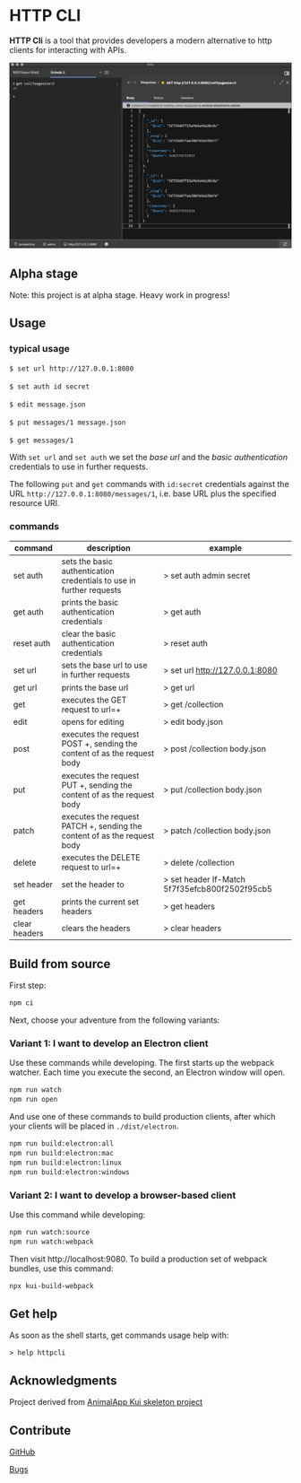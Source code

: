 # HTTP CLI

**HTTP Cli** is a tool that provides developers a modern alternative to http clients for interacting with APIs.

![HTTP CliImage](./plugins/plugin-client-default/images/rhsImage.png)

## Alpha stage

Note: this project is at alpha stage. Heavy work in progress!

## Usage

### typical usage

```
$ set url http://127.0.0.1:8080

$ set auth id secret

$ edit message.json

$ put messages/1 message.json

$ get messages/1
```

With `set url` and `set auth` we set the *base url* and the *basic authentication* credentials  to use in further requests. 

The following `put` and `get` commands with `id:secret` credentials against the URL `http://127.0.0.1:8080/messages/1`, i.e. base URL plus the specified resource URI.

### commands

| command | description | example
|---|---|---|
| set auth <id> <password> | sets the basic authentication credentials to use in further requests | > set auth admin secret |
| get auth | prints the basic authentication credentials | > get auth |
| reset auth | clear the basic authentication credentials | > reset auth |
| set url <url> | sets the base url to use in further requests | > set url http://127.0.0.1:8080 |
| get url | prints the base url | > get url |
| get <uri> | executes the GET request to url=<base-url>+<uri> | > get /collection |
| edit <file> | opens <file> for editing | > edit body.json |
| post <uri> <file> | executes the request POST <base-url>+<uri>, sending the content of <file> as the request body | > post /collection body.json |
| put <uri> <file> | executes the request PUT <base-url>+<uri>, sending the content of <file> as the request body | > put /collection body.json |
| patch <uri> <file> | executes the request PATCH <base-url>+<uri>, sending the content of <file> as the request body | > patch /collection body.json |
| delete <uri> | executes the DELETE request to url=<base-url>+<uri> | > delete /collection |
| set header <name> <value> | set the header <name> to <value> | > set header If-Match 5f7f35efcb800f2502f95cb5 |
| get headers | prints the current set headers | > get headers |
| clear headers | clears the headers | > clear headers |



## Build from source

First step:

```sh
npm ci
```

Next, choose your adventure from the following variants:

### Variant 1: I want to develop an Electron client

Use these commands while developing. The first starts up the webpack
watcher. Each time you execute the second, an Electron window will
open.

```sh
npm run watch
npm run open
```

And use one of these commands to build production clients, after which
your clients will be placed in `./dist/electron`.

```sh
npm run build:electron:all
npm run build:electron:mac
npm run build:electron:linux
npm run build:electron:windows
```

### Variant 2: I want to develop a browser-based client

Use this command while developing:

```sh
npm run watch:source
npm run watch:webpack
```

Then visit http://localhost:9080. To build a production set of webpack
bundles, use this command:

```sh
npx kui-build-webpack
```

## Get help

As soon as the shell starts, get commands usage help with:

```
> help httpcli
```

## Acknowledgments

Project derived from [AnimalApp Kui skeleton project](https://github.com/IBM/kui/tree/master/docs/example/AnimalApp)

## Contribute

[GitHub](https://github.com/softinstigate/http-cli "HTTP Cli's GitHub page")

[Bugs](https://github.com/softinstigate/http-cli/issues/new "HTTP Cli's bug reporting page")

